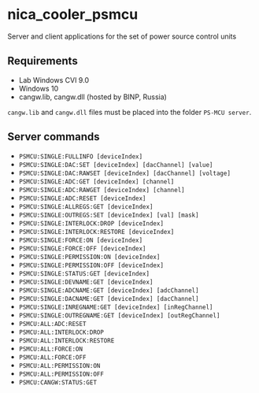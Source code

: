 # nica_cooler_psmcu
Server and client applications for the set of power source control units

## Requirements

* Lab Windows CVI 9.0
* Windows 10
* cangw.lib, cangw.dll (hosted by BINP, Russia)

`cangw.lib` and `cangw.dll` files must be placed into the folder `PS-MCU server`.

## Server commands

* `PSMCU:SINGLE:FULLINFO [deviceIndex]`
* `PSMCU:SINGLE:DAC:SET [deviceIndex] [dacChannel] [value]`
* `PSMCU:SINGLE:DAC:RAWSET [deviceIndex] [dacChannel] [voltage]`
* `PSMCU:SINGLE:ADC:GET [deviceIndex] [channel]`
* `PSMCU:SINGLE:ADC:RAWGET [deviceIndex] [channel]`
* `PSMCU:SINGLE:ADC:RESET [deviceIndex]`
* `PSMCU:SINGLE:ALLREGS:GET [deviceIndex]`
* `PSMCU:SINGLE:OUTREGS:SET [deviceIndex] [val] [mask]`
* `PSMCU:SINGLE:INTERLOCK:DROP [deviceIndex]`
* `PSMCU:SINGLE:INTERLOCK:RESTORE [deviceIndex]`
* `PSMCU:SINGLE:FORCE:ON [deviceIndex]`
* `PSMCU:SINGLE:FORCE:OFF [deviceIndex]`
* `PSMCU:SINGLE:PERMISSION:ON [deviceIndex]`
* `PSMCU:SINGLE:PERMISSION:OFF [deviceIndex]`
* `PSMCU:SINGLE:STATUS:GET [deviceIndex]`
* `PSMCU:SINGLE:DEVNAME:GET [deviceIndex]`
* `PSMCU:SINGLE:ADCNAME:GET [deviceIndex] [adcChannel]`
* `PSMCU:SINGLE:DACNAME:GET [deviceIndex] [dacChannel]`
* `PSMCU:SINGLE:INREGNAME:GET [deviceIndex] [inRegChannel]`
* `PSMCU:SINGLE:OUTREGNAME:GET [deviceIndex] [outRegChannel]`
* `PSMCU:ALL:ADC:RESET`
* `PSMCU:ALL:INTERLOCK:DROP`
* `PSMCU:ALL:INTERLOCK:RESTORE`
* `PSMCU:ALL:FORCE:ON`
* `PSMCU:ALL:FORCE:OFF`
* `PSMCU:ALL:PERMISSION:ON`
* `PSMCU:ALL:PERMISSION:OFF`
* `PSMCU:CANGW:STATUS:GET`
